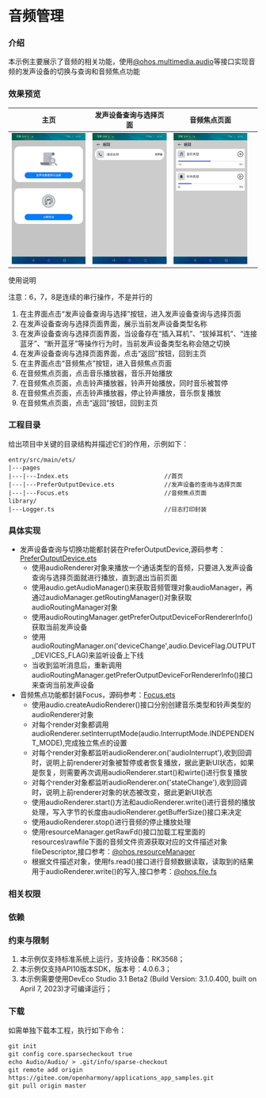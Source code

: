 # 音频管理

### 介绍

本示例主要展示了音频的相关功能，使用[@ohos.multimedia.audio](https://gitee.com/openharmony/docs/blob/master/zh-cn/application-dev/reference/apis/js-apis-audio.md)等接口实现音频的发声设备的切换与查询和音频焦点功能

### 效果预览

|主页|发声设备查询与选择页面|音频焦点页面||
|--------------------------------|--------------------------------|--------------------------------|--------------------------------|
|![Index](screenshots/device/index.jpeg)|![PreferOutputDevice](screenshots/device/preferoutputdevice.jpeg)|![Focus](screenshots/device/focus.jpeg)||

使用说明

注意：6，7，8是连续的串行操作，不是并行的

1. 在主界面点击“发声设备查询与选择”按钮，进入发声设备查询与选择页面
2. 在发声设备查询与选择页面界面，展示当前发声设备类型名称
3. 在发声设备查询与选择页面界面，当设备存在“插入耳机”、“拔掉耳机”、“连接蓝牙”、“断开蓝牙”等操作行为时，当前发声设备类型名称会随之切换
4. 在发声设备查询与选择页面界面，点击“返回”按钮，回到主页
5. 在主界面点击“音频焦点”按钮，进入音频焦点页面
6. 在音频焦点页面，点击音乐播放器，音乐开始播放
7. 在音频焦点页面，点击铃声播放器，铃声开始播放，同时音乐被暂停
8. 在音频焦点页面，点击铃声播放器，停止铃声播放，音乐恢复播放
9. 在音频焦点页面，点击“返回”按钮，回到主页

### 工程目录

给出项目中关键的目录结构并描述它们的作用，示例如下：

```
entry/src/main/ets/
|---pages
|---|---Index.ets                           //首页
|---|---PreferOutputDevice.ets              //发声设备的查询与选择页面
|---|---Focus.ets                           //音频焦点页面
library/
|---Logger.ts                               //日志打印封装
```

### 具体实现


* 发声设备查询与切换功能都封装在PreferOutputDevice,源码参考：[PreferOutputDevice.ets](https://gitee.com/openharmony/applications_app_samples/blob/master/code/BasicFeature/Media/Audio/entry/src/main/ets/pages/PreferOutputDevice.ets)
    * 使用audioRenderer对象来播放一个通话类型的音频，只要进入发声设备查询与选择页面就进行播放，直到退出当前页面
    * 使用audio.getAudioManager()来获取音频管理对象audioManager，再通过audioManager.getRoutingManager()对象获取audioRoutingManager对象
    * 使用audioRoutingManager.getPreferOutputDeviceForRendererInfo()获取当前发声设备
    * 使用audioRoutingManager.on('deviceChange',audio.DeviceFlag.OUTPUT_DEVICES_FLAG)来监听设备上下线
    * 当收到监听消息后，重新调用audioRoutingManager.getPreferOutputDeviceForRendererInfo()接口来查询当前发声设备
* 音频焦点功能都封装Focus，源码参考：[Focus.ets](https://gitee.com/openharmony/applications_app_samples/blob/master/code/BasicFeature/Media/Audio/entry/src/main/ets/pages/Focus.ets)
    * 使用audio.createAudioRenderer()接口分别创建音乐类型和铃声类型的audioRenderer对象
    * 对每个render对象都调用audioRenderer.setInterruptMode(audio.InterruptMode.INDEPENDENT_MODE),完成独立焦点的设置
    * 对每个render对象都监听audioRenderer.on('audioInterrupt'),收到回调时，说明上前renderer对象被暂停或者恢复播放，据此更新UI状态，如果是恢复，则需要再次调用audioRenderer.start()和wirte()进行恢复播放
    * 对每个render对象都监听audioRenderer.on('stateChange'),收到回调时，说明上前renderer对象的状态被改变，据此更新UI状态
    * 使用audioRenderer.start()方法和audioRenderer.write()进行音频的播放处理，写入字节的长度由audioRenderer.getBufferSize()接口来决定
    * 使用audioRenderer.stop()进行音频的停止播放处理
    * 使用resourceManager.getRawFd()接口加载工程里面的resources\rawfile下面的音频文件资源获取对应的文件描述对象fileDescriptor,接口参考：[@ohos.resourceManager](https://gitee.com/openharmony/docs/blob/master/zh-cn/application-dev/reference/apis/js-apis-resource-manager.md#getrawfd9)
    * 根据文件描述对象，使用fs.read()接口进行音频数据读取，读取到的结果用于audioRenderer.write()的写入,接口参考：[@ohos.file.fs](https://gitee.com/openharmony/docs/blob/master/zh-cn/application-dev/reference/apis/js-apis-file-fs.md)
    
### 相关权限

### 依赖

### 约束与限制

1. 本示例仅支持标准系统上运行，支持设备：RK3568；
2. 本示例仅支持API10版本SDK，版本号：4.0.6.3；
3. 本示例需要使用DevEco Studio 3.1 Beta2 (Build Version: 3.1.0.400, built on April 7, 2023)才可编译运行；

### 下载

如需单独下载本工程，执行如下命令：

```
git init
git config core.sparsecheckout true
echo Audio/Audio/ > .git/info/sparse-checkout
git remote add origin https://gitee.com/openharmony/applications_app_samples.git
git pull origin master
```